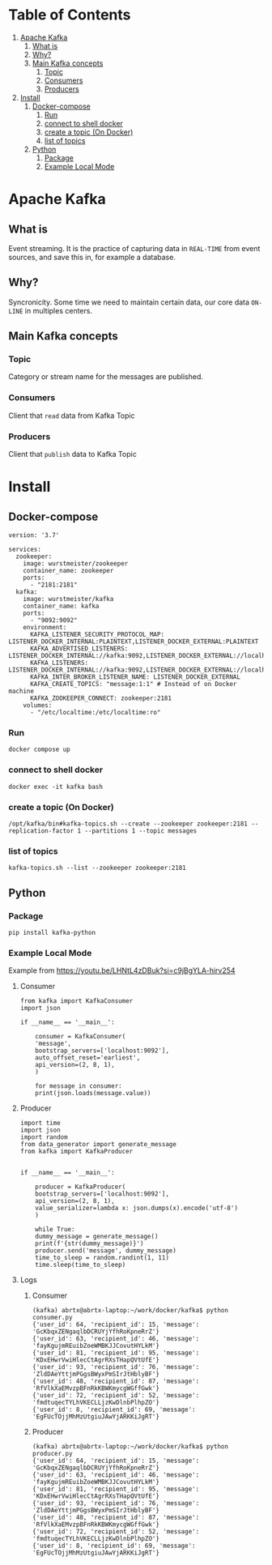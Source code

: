 
# Table of Contents

1.  [Apache Kafka](#orgd5fae01)
    1.  [What is](#org8ebcc7e)
    2.  [Why?](#orgc67c37d)
    3.  [Main Kafka concepts](#org3a2644c)
        1.  [Topic](#orgceda933)
        2.  [Consumers](#org86deae7)
        3.  [Producers](#orgfcbd30c)
2.  [Install](#org60fa705)
    1.  [Docker-compose](#org990ed73)
        1.  [Run](#orgdf702cb)
        2.  [connect to shell docker](#orgd4bc1ee)
        3.  [create a topic (On Docker)](#orgb135c80)
        4.  [list of topics](#org548ba9a)
    2.  [Python](#org566a053)
        1.  [Package](#org31185b5)
        2.  [Example Local Mode](#orgab3d166)



<a id="orgd5fae01"></a>

# Apache Kafka


<a id="org8ebcc7e"></a>

## What is

Event streaming. It is the practice of capturing
data in `REAL-TIME` from event sources, and save
this in, for example a database.


<a id="orgc67c37d"></a>

## Why?

Syncronicity. Some time we need to maintain certain
data, our core data `ON-LINE` in multiples centers. 


<a id="org3a2644c"></a>

## Main Kafka concepts


<a id="orgceda933"></a>

### Topic

Category or stream name for the messages are published.


<a id="org86deae7"></a>

### Consumers

Client that `read` data from Kafka Topic


<a id="orgfcbd30c"></a>

### Producers

Client that `publish` data to Kafka Topic


<a id="org60fa705"></a>

# Install


<a id="org990ed73"></a>

## Docker-compose

    version: '3.7'
    
    services:
      zookeeper:
        image: wurstmeister/zookeeper
        container_name: zookeeper
        ports:
          - "2181:2181"
      kafka:
        image: wurstmeister/kafka
        container_name: kafka
        ports:
          - "9092:9092"
        environment:
          KAFKA_LISTENER_SECURITY_PROTOCOL_MAP: LISTENER_DOCKER_INTERNAL:PLAINTEXT,LISTENER_DOCKER_EXTERNAL:PLAINTEXT
          KAFKA_ADVERTISED_LISTENERS: LISTENER_DOCKER_INTERNAL://kafka:9092,LISTENER_DOCKER_EXTERNAL://localhost:19092
          KAFKA_LISTENERS: LISTENER_DOCKER_INTERNAL://kafka:9092,LISTENER_DOCKER_EXTERNAL://localhost:19092
          KAFKA_INTER_BROKER_LISTENER_NAME: LISTENER_DOCKER_EXTERNAL
          KAFKA_CREATE_TOPICS: "message:1:1" # Instead of on Docker machine
          KAFKA_ZOOKEEPER_CONNECT: zookeeper:2181
        volumes:
          - "/etc/localtime:/etc/localtime:ro"


<a id="orgdf702cb"></a>

### Run

    docker compose up


<a id="orgd4bc1ee"></a>

### connect to shell docker

    docker exec -it kafka bash


<a id="orgb135c80"></a>

### create a topic (On Docker)

    /opt/kafka/bin#kafka-topics.sh --create --zookeeper zookeeper:2181 --replication-factor 1 --partitions 1 --topic messages


<a id="org548ba9a"></a>

### list of topics

    kafka-topics.sh --list --zookeeper zookeeper:2181


<a id="org566a053"></a>

## Python


<a id="org31185b5"></a>

### Package

    pip install kafka-python


<a id="orgab3d166"></a>

### Example Local Mode

Example from <https://youtu.be/LHNtL4zDBuk?si=c9jBgYLA-hirv254>

1.  Consumer

        from kafka import KafkaConsumer
        import json
        
        if __name__ == '__main__':
        
            consumer = KafkaConsumer(
        	'message',
        	bootstrap_servers=['localhost:9092'],
        	auto_offset_reset='earliest',
        	api_version=(2, 8, 1),
            )
        
            for message in consumer:
        	print(json.loads(message.value))

2.  Producer

        import time
        import json
        import random
        from data_generator import generate_message
        from kafka import KafkaProducer
        
        
        if __name__ == '__main__':
        
            producer = KafkaProducer(
        	bootstrap_servers=['localhost:9092'],
        	api_version=(2, 8, 1),
        	value_serializer=lambda x: json.dumps(x).encode('utf-8')
            )
        
            while True:
        	dummy_message = generate_message()
        	print(f'{str(dummy_message)}')
        	producer.send('message', dummy_message)
        	time_to_sleep = random.randint(1, 11)
        	time.sleep(time_to_sleep)

3.  Logs

    1.  Consumer
    
            (kafka) abrtx@abrtx-laptop:~/work/docker/kafka$ python consumer.py 
            {'user_id': 64, 'recipient_id': 15, 'message': 'GcKbqxZENgaqlbDCRUYjYfhRoKpneRrZ'}
            {'user_id': 63, 'recipient_id': 46, 'message': 'fayKgujmREuibZoeWMBKJJCovutHYLkM'}
            {'user_id': 81, 'recipient_id': 95, 'message': 'KDxEHwrVwiHlecCtAgrRXsTHapQVtUfE'}
            {'user_id': 93, 'recipient_id': 76, 'message': 'ZldDAeYttjmPGgsBWyxPmSIrJtHblyBF'}
            {'user_id': 48, 'recipient_id': 87, 'message': 'RfVlkXaEMvzpBFnRkKBWKmycgWGffGwk'}
            {'user_id': 72, 'recipient_id': 52, 'message': 'fmdtuqecTYLhVKECLLjzKwDlnbPlhpZO'}
            {'user_id': 8, 'recipient_id': 69, 'message': 'EgFUcTOjjMhMzUtgiuJAwYjARKKiJgRT'}
    
    2.  Producer
    
            (kafka) abrtx@abrtx-laptop:~/work/docker/kafka$ python producer.py
            {'user_id': 64, 'recipient_id': 15, 'message': 'GcKbqxZENgaqlbDCRUYjYfhRoKpneRrZ'}
            {'user_id': 63, 'recipient_id': 46, 'message': 'fayKgujmREuibZoeWMBKJJCovutHYLkM'}
            {'user_id': 81, 'recipient_id': 95, 'message': 'KDxEHwrVwiHlecCtAgrRXsTHapQVtUfE'}
            {'user_id': 93, 'recipient_id': 76, 'message': 'ZldDAeYttjmPGgsBWyxPmSIrJtHblyBF'}
            {'user_id': 48, 'recipient_id': 87, 'message': 'RfVlkXaEMvzpBFnRkKBWKmycgWGffGwk'}
            {'user_id': 72, 'recipient_id': 52, 'message': 'fmdtuqecTYLhVKECLLjzKwDlnbPlhpZO'}
            {'user_id': 8, 'recipient_id': 69, 'message': 'EgFUcTOjjMhMzUtgiuJAwYjARKKiJgRT'}

